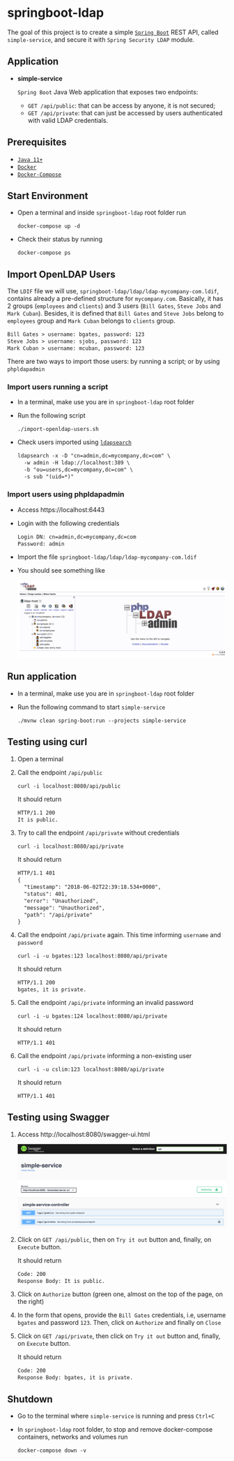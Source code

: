 # springboot-ldap

The goal of this project is to create a simple [`Spring Boot`](https://docs.spring.io/spring-boot/docs/current/reference/htmlsingle/) REST API, called `simple-service`, and secure it with `Spring Security LDAP` module.

## Application

- **simple-service**

  `Spring Boot` Java Web application that exposes two endpoints:
   - `GET /api/public`: that can be access by anyone, it is not secured;
   - `GET /api/private`: that can just be accessed by users authenticated with valid LDAP credentials.

## Prerequisites

- [`Java 11+`](https://www.oracle.com/java/technologies/javase-jdk11-downloads.html)
- [`Docker`](https://www.docker.com/)
- [`Docker-Compose`](https://docs.docker.com/compose/install/)

## Start Environment

- Open a terminal and inside `springboot-ldap` root folder run
  ```
  docker-compose up -d
  ```

- Check their status by running
  ```
  docker-compose ps
  ```

## Import OpenLDAP Users

The `LDIF` file we will use, `springboot-ldap/ldap/ldap-mycompany-com.ldif`, contains already a pre-defined structure for `mycompany.com`. Basically, it has 2 groups (`employees` and `clients`) and 3 users (`Bill Gates`, `Steve Jobs` and `Mark Cuban`). Besides, it is defined that `Bill Gates` and `Steve Jobs` belong to `employees` group and `Mark Cuban` belongs to `clients` group.
```
Bill Gates > username: bgates, password: 123
Steve Jobs > username: sjobs, password: 123
Mark Cuban > username: mcuban, password: 123
```

There are two ways to import those users: by running a script; or by using `phpldapadmin`

### Import users running a script

- In a terminal, make use you are in `springboot-ldap` root folder

- Run the following script
  ```
  ./import-openldap-users.sh
  ```
  
- Check users imported using [`ldapsearch`](https://linux.die.net/man/1/ldapsearch)
  ```
  ldapsearch -x -D "cn=admin,dc=mycompany,dc=com" \
    -w admin -H ldap://localhost:389 \
    -b "ou=users,dc=mycompany,dc=com" \
    -s sub "(uid=*)"
  ```

### Import users using phpldapadmin

- Access https://localhost:6443

- Login with the following credentials
  ```
  Login DN: cn=admin,dc=mycompany,dc=com
  Password: admin
  ```

- Import the file `springboot-ldap/ldap/ldap-mycompany-com.ldif`

- You should see something like

  ![openldap](images/openldap.png)

## Run application

- In a terminal, make use you are in `springboot-ldap` root folder

- Run the following command to start `simple-service`
  ```
  ./mvnw clean spring-boot:run --projects simple-service
  ```

## Testing using curl

1. Open a terminal

1. Call the endpoint `/api/public`
   ```
   curl -i localhost:8080/api/public
   ```

   It should return
   ```
   HTTP/1.1 200
   It is public.
   ```

1. Try to call the endpoint `/api/private` without credentials
   ``` 
   curl -i localhost:8080/api/private
   ```
   
   It should return
   ```
   HTTP/1.1 401
   {
     "timestamp": "2018-06-02T22:39:18.534+0000",
     "status": 401,
     "error": "Unauthorized",
     "message": "Unauthorized",
     "path": "/api/private"
   }
   ```

1. Call the endpoint `/api/private` again. This time informing `username` and `password`
   ``` 
   curl -i -u bgates:123 localhost:8080/api/private
   ```
   
   It should return
   ```
   HTTP/1.1 200
   bgates, it is private.
   ```

1. Call the endpoint `/api/private` informing an invalid password
   ``` 
   curl -i -u bgates:124 localhost:8080/api/private
   ```
   
   It should return
   ```
   HTTP/1.1 401 
   ```

1. Call the endpoint `/api/private` informing a non-existing user
   ``` 
   curl -i -u cslim:123 localhost:8080/api/private
   ```
   
   It should return
   ```
   HTTP/1.1 401
   ```

## Testing using Swagger

1. Access http://localhost:8080/swagger-ui.html

   ![swagger](images/simple-service-swagger.png)

1. Click on `GET /api/public`, then on `Try it out` button and, finally, on `Execute` button.

   It should return
   ```
   Code: 200
   Response Body: It is public.
   ```

1. Click on `Authorize` button (green one, almost on the top of the page, on the right)

1. In the form that opens, provide the `Bill Gates` credentials, i.e, username `bgates` and password `123`. Then, click on `Authorize` and finally on `Close`

1. Click on `GET /api/private`, then click on `Try it out` button and, finally, on `Execute` button.

   It should return
   ```
   Code: 200
   Response Body: bgates, it is private.
   ```

## Shutdown

- Go to the terminal where `simple-service` is running and press `Ctrl+C`

- In `springboot-ldap` root folder, to stop and remove docker-compose containers, networks and volumes run
  ```
  docker-compose down -v
  ```
